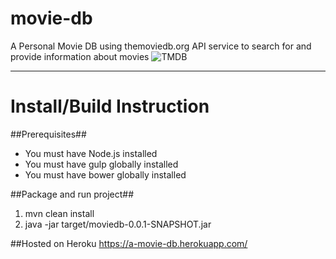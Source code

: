 # movie-db

A Personal Movie DB using themoviedb.org API service to search for and provide information about movies
![TMDB](https://assets.tmdb.org/images/logos/var_1_0_PoweredByTMDB_Blk_Antitled.png "TMDB")

---

Install/Build Instruction
========

##Prerequisites##
* You must have Node.js installed
* You must have gulp globally installed
* You must have bower globally installed

##Package and run project##
1. mvn clean install
2. java -jar target/moviedb-0.0.1-SNAPSHOT.jar


##Hosted on Heroku
https://a-movie-db.herokuapp.com/
